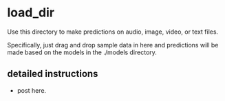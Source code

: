 # load_dir

Use this directory to make predictions on audio, image, video, or text files.

Specifically, just drag and drop sample data in here and predictions will be made based on the models in the ./models directory.

## detailed instructions
* post here.
